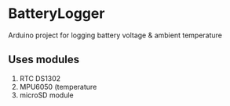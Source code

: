 # BatteryLogger
Arduino project for logging battery voltage & ambient temperature

## Uses modules
1) RTC DS1302
2) MPU6050 (temperature
3) microSD module
